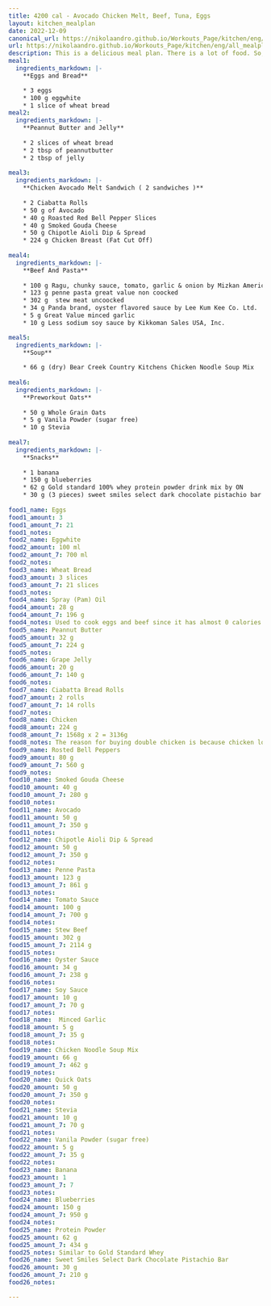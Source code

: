 ```yaml
---
title: 4200 cal - Avocado Chicken Melt, Beef, Tuna, Eggs
layout: kitchen_mealplan
date: 2022-12-09
canonical_url: https://nikolaandro.github.io/Workouts_Page/kitchen/eng/all_mealplans/4200/
url: https://nikolaandro.github.io/Workouts_Page/kitchen/eng/all_mealplans/4200/
description: This is a delicious meal plan. There is a lot of food. So, make sure you get up on time to start eating.
meal1: 
  ingredients_markdown: |-
    **Eggs and Bread**

    * 3 eggs
    * 100 g eggwhite
    * 1 slice of wheat bread
meal2: 
  ingredients_markdown: |-
    **Peannut Butter and Jelly**
    
    * 2 slices of wheat bread
    * 2 tbsp of peannutbutter
    * 2 tbsp of jelly
    
meal3: 
  ingredients_markdown: |-
    **Chicken Avocado Melt Sandwich ( 2 sandwiches )**
    
    * 2 Ciabatta Rolls
    * 50 g of Avocado
    * 40 g Roasted Red Bell Pepper Slices
    * 40 g Smoked Gouda Cheese
    * 50 g Chipotle Aioli Dip & Spread
    * 224 g Chicken Breast (Fat Cut Off)
    
meal4:
  ingredients_markdown: |-
    **Beef And Pasta**
    
    * 100 g Ragu, chunky sauce, tomato, garlic & onion by Mizkan Americas, Inc.
    * 123 g penne pasta great value non coocked
    * 302 g  stew meat uncoocked
    * 34 g Panda brand, oyster flavored sauce by Lee Kum Kee Co. Ltd.
    * 5 g Great Value minced garlic
    * 10 g Less sodium soy sauce by Kikkoman Sales USA, Inc.

meal5:
  ingredients_markdown: |-
    **Soup**
    
    * 66 g (dry) Bear Creek Country Kitchens Chicken Noodle Soup Mix
 
meal6:
  ingredients_markdown: |-
    **Preworkout Oats**
    
    * 50 g Whole Grain Oats
    * 5 g Vanila Powder (sugar free)
    * 10 g Stevia
    
meal7:
  ingredients_markdown: |-
    **Snacks**
    
    * 1 banana
    * 150 g blueberries
    * 62 g Gold standard 100% whey protein powder drink mix by ON
    * 30 g (3 pieces) sweet smiles select dark chocolate pistachio bar
 
food1_name: Eggs
food1_amount: 3
food1_amount_7: 21
food1_notes:
food2_name: Eggwhite
food2_amount: 100 ml
food2_amount_7: 700 ml
food2_notes:
food3_name: Wheat Bread
food3_amount: 3 slices
food3_amount_7: 21 slices
food3_notes: 
food4_name: Spray (Pam) Oil
food4_amount: 28 g
food4_amount_7: 196 g  
food4_notes: Used to cook eggs and beef since it has almost 0 calories.
food5_name: Peannut Butter
food5_amount: 32 g
food5_amount_7: 224 g
food5_notes:
food6_name: Grape Jelly
food6_amount: 20 g
food6_amount_7: 140 g
food6_notes:
food7_name: Ciabatta Bread Rolls
food7_amount: 2 rolls
food7_amount_7: 14 rolls
food7_notes:
food8_name: Chicken
food8_amount: 224 g
food8_amount_7: 1568g x 2 = 3136g
food8_notes: The reason for buying double chicken is because chicken looses on its weights when it's cooked. 
food9_name: Rosted Bell Peppers
food9_amount: 80 g
food9_amount_7: 560 g
food9_notes:
food10_name: Smoked Gouda Cheese
food10_amount: 40 g
food10_amount_7: 280 g
food10_notes: 
food11_name: Avocado
food11_amount: 50 g
food11_amount_7: 350 g
food11_notes: 
food12_name: Chipotle Aioli Dip & Spread
food12_amount: 50 g
food12_amount_7: 350 g
food12_notes:
food13_name: Penne Pasta
food13_amount: 123 g
food13_amount_7: 861 g
food13_notes:
food14_name: Tomato Sauce
food14_amount: 100 g
food14_amount_7: 700 g
food14_notes:
food15_name: Stew Beef
food15_amount: 302 g
food15_amount_7: 2114 g
food15_notes:
food16_name: Oyster Sauce
food16_amount: 34 g
food16_amount_7: 238 g
food16_notes:
food17_name: Soy Sauce
food17_amount: 10 g
food17_amount_7: 70 g
food17_notes:
food18_name:  Minced Garlic
food18_amount: 5 g
food18_amount_7: 35 g
food18_notes: 
food19_name: Chicken Noodle Soup Mix
food19_amount: 66 g
food19_amount_7: 462 g
food19_notes:
food20_name: Quick Oats
food20_amount: 50 g
food20_amount_7: 350 g
food20_notes:
food21_name: Stevia
food21_amount: 10 g
food21_amount_7: 70 g
food21_notes:
food22_name: Vanila Powder (sugar free)
food22_amount: 5 g 
food22_amount_7: 35 g
food22_notes:
food23_name: Banana
food23_amount: 1
food23_amount_7: 7
food23_notes:
food24_name: Blueberries
food24_amount: 150 g
food24_amount_7: 950 g
food24_notes:
food25_name: Protein Powder
food25_amount: 62 g
food25_amount_7: 434 g
food25_notes: Similar to Gold Standard Whey
food26_name: Sweet Smiles Select Dark Chocolate Pistachio Bar
food26_amount: 30 g
food26_amount_7: 210 g
food26_notes:

---
```

